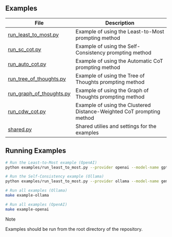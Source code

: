 ## Examples

| File                                                 | Description                                                           |
|------------------------------------------------------|-----------------------------------------------------------------------|
| [run_least_to_most.py](run_least_to_most.py)         | Example of using the Least-to-Most prompting method                   |
| [run_sc_cot.py](run_sc_cot.py)                       | Example of using the Self-Consistency prompting method                |
| [run_auto_cot.py](run_auto_cot.py)                   | Example of using the Automatic CoT prompting method                   |
| [run_tree_of_thoughts.py](run_tree_of_thoughts.py)   | Example of using the Tree of Thoughts prompting method                |
| [run_graph_of_thoughts.py](run_graph_of_thoughts.py) | Example of using the Graph of Thoughts prompting method               |
| [run_cdw_cot.py](run_cdw_cot.py)                     | Example of using the Clustered Distance-Weighted CoT prompting method |
| [shared.py](shared.py)                               | Shared utilies and settings for the examples                          |

## Running Examples

```bash
# Run the Least-to-Most example (OpenAI)
python examples/run_least_to_most.py --provider openai --model-name gpt-4.1-nano
```

```bash
# Run the Self-Consistency example (Ollama)
python examples/run_least_to_most.py --provider ollama --model-name gemma3:4b
```

```bash
# Run all examples (Ollama)
make example-ollama
```

```bash
# Run all examples (OpenAI)
make example-openai
```

> [!NOTE]
> Examples should be run from the root directory of the repository.
